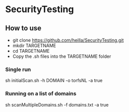 # SecurityTesting

## How to use
- git clone https://github.com/heilla/SecurityTesting.git
- mkdir TARGETNAME
- cd TARGETNAME
- Copy the .sh files into the TARGETNAME folder

### Single run
sh initialScan.sh -h DOMAIN -o torfsNL -a true

### Running on a list of domains
sh scanMultipleDomains.sh -f domains.txt -a true
